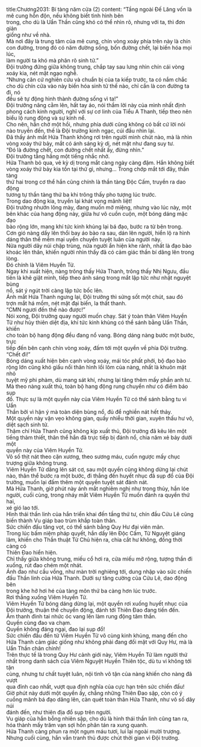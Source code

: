 title:Chương2031: Bí tàng năm cửa (2)
content:
“Tầng ngoài Đế Lăng vốn là mê cung hỗn độn, nếu không biết tình hình bên<br>trong, cho dù là Uẩn Thần cũng khó có thể nhìn rõ, nhưng với ta, thì đơn giản<br>giống như về nhà.<br>Mà nơi đây là trung tâm của mê cung, chín vòng xoáy phía trên này là chín<br>con đường, trong đó có năm đường sống, bốn đường chết, lại biến hóa mọi lúc,<br>làm người ta khó mà phân rõ sinh tử.”<br>Đội trưởng đứng giữa không trung, chắp tay sau lưng nhìn chín cái vòng<br>xoáy kia, nét mặt ngạo nghễ.<br>“Nhưng căn cứ nghiên cứu và chuẩn bị của ta kiếp trước, ta có nắm chắc<br>cho dù chín cửa vào này biến hóa sinh tử thế nào, chỉ cần là con đường ta đi, nó<br>đều sẽ tự động hình thành đường sống vì ta!”<br>Đội trưởng nâng cằm lên, hất tay áo, nói thầm lời này của mình nhất định<br>phong cách kinh người, nghĩ với sự cơ linh của Tiểu A Thanh, tiếp theo nên<br>biểu lộ rung động và sự kính nể.<br>Cho nên, hắn chờ một hồi, nhưng phía dưới cũng không có bất cứ lời nói<br>nào truyền đến, thế là Đội trưởng kinh ngạc, cúi đầu nhìn lại.<br>Đã thấy ánh mắt Hứa Thanh không rơi trên người mình chút nào, mà là nhìn<br>vòng xoáy thứ bảy, mắt có ánh sáng kỳ dị, nét mặt như đang suy tư.<br>“Đó là đường chết, con đường chết nhất ấy, đừng nhìn.”<br>Đội trưởng tằng hắng một tiếng nhắc nhở.<br>Hứa Thanh bỏ qua, vẻ kỳ dị trong mắt càng ngày càng đậm. Hắn không biết<br>vòng xoáy thứ bảy kia tồn tại thứ gì, nhưng... Trong chớp mắt tới đây, thần tàng<br>thứ hai trong cơ thể hắn cũng chính là thần tàng Độc Cấm, truyền ra dao động<br>tương tự thần tàng thứ ba khi trông thấy pho tượng lúc trước.<br>Trong dao động kia, truyền lại khát vọng mãnh liệt!<br>Đội trưởng nhướn lông mày, đang muốn mở miệng, nhưng vào lúc này, một<br>bên khác của hang động này, giữa hư vô cuồn cuộn, một bóng dáng mặc đạo<br>bào rộng lớn, mang khí tức kinh khủng lại bá đạo, bước ra từ bên trong.<br>Cơn gió nàng dấy lên thổi bay áo bào ra sau, dán lên người, hiển lộ ra hình<br>dáng thân thể mềm mại uyển chuyển tuyệt luân của người này.<br>Nửa người dãy núi chập trùng, nửa người ẩn hiện khe rãnh, nhất là đạo bào<br>khoác lên thân, khiến người nhìn thấy đã có cảm giác thần bí dâng lên trong<br>lòng.<br>Đó chính là Viêm Huyền Tử.<br>Ngay khi xuất hiện, nàng trông thấy Hứa Thanh, trông thấy Nhị Ngưu, đầu<br>tiên là khẽ giật mình, tiếp theo ánh sáng trong mắt lập tức như nhật nguyệt bùng<br>nổ, sát ý ngút trời càng lập tức bốc lên.<br>Ánh mắt Hứa Thanh ngưng lại, Đội trưởng thì sửng sốt một chút, sau đó<br>trợn mắt há mồm, nét mặt đại biến, la thất thanh.<br>“CMN ngươi đến thế nào được!”<br>Nói xong, Đội trưởng quay người muốn chạy. Sát ý toàn thân Viêm Huyền<br>Tử như hủy thiên diệt địa, khí tức kinh khủng có thể sánh bằng Uẩn Thần, khiến<br>cho toàn bộ hang động đều đang nổ vang. Bóng dáng nàng bước một bước, trực<br>tiếp đến bên cạnh chín vòng xoáy, đấm tới một quyền về phía Đội trưởng.<br>“Chết đi!”<br>Bóng dáng xuất hiện bên cạnh vòng xoáy, mái tóc phất phới, bộ đạo bào<br>rộng lớn cũng khó giấu nổi thân hình lồi lõm của nàng, nhất là khuôn mặt nhỏ<br>tuyệt mỹ phi phàm, dù mang sát khí, nhưng lại tăng thêm mấy phần anh tư.<br>Mà theo nàng xuất thủ, toàn bộ hang động rung chuyển như có điềm báo sụp<br>đổ. Thực sự là một quyền này của Viêm Huyền Tử có thể sánh bằng tu vi Uẩn<br>Thần bởi vì hận ý mà toàn diện bùng nổ, đủ để nghiền nát hết thảy.<br>Một quyền này vặn vẹo không gian, quấy nhiễu thời gian, xuyên thấu hư vô,<br>diệt sạch sinh tử.<br>Thậm chí Hứa Thanh cũng không kịp xuất thủ, Đội trưởng đã kêu lên một<br>tiếng thảm thiết, thân thể hắn đã trực tiếp bị đánh nổ, chia năm xẻ bảy dưới một<br>quyền này của Viêm Huyền Tử.<br>Vô số thịt nát theo cặn xương, theo sương máu, cuốn ngược mấy chục<br>trượng giữa không trung.<br>Viêm Huyền Tử dâng lên sát cơ, sau một quyền cũng không dừng lại chút<br>nào, thân thể bước ra một bước, đi thẳng đến huyết nhục đã sụp đổ của Đội<br>trưởng, muốn lại đấm thêm một quyền tuyệt sát đánh nát.<br>Mà Hứa Thanh, giờ phút này ánh mắt nghiêm nghị như trọng thủy, hắn lóe<br>người, cuối cùng, trong nháy mắt Viêm Huyền Tử muốn đánh ra quyền thứ hai,<br>xé gió lao tới.<br>Hình thái thần linh của hắn triển khai đến tầng thứ tư, chín đầu Cửu Lê cũng<br>biến thành Vu giáp bao trùm khắp toàn thân.<br>Sức chiến đấu tăng vọt, có thể sánh bằng Quy Hư đại viên mãn.<br>Trong lúc bấm niệm pháp quyết, hắn dấy lên Độc Cấm, Tử Nguyệt giáng<br>lâm, khiến cho Thần thuật Tử Chủ hiện ra, chia cắt hư không, đồng thời càng có<br>Thiên Đao hiển hiện.<br>Chỉ thấy giữa không trung, miếu cổ hơi ra, cửa miếu mở rộng, tượng thần đi<br>xuống, rút đao chém một nhát.<br>Ánh đao như cầu vồng, như màn trời nghiêng tới, dung nhập vào sức chiến<br>đấu Thần linh của Hứa Thanh. Dưới sự tăng cường của Cửu Lê, dao động bên<br>trong khe hở hơi hé của tàng môn thứ ba càng hơn lúc trước.<br>Rơi thẳng xuống Viêm Huyền Tử.<br>Viêm Huyền Tử bóng dáng dừng lại, một quyền rơi xuống huyết nhục của<br>Đội trưởng, thuận thế chuyển động, đánh tới Thiên Đao đang tiến đến.<br>Âm thanh đinh tai nhức óc vang lên làm rung động tâm thần.<br>Quyền cùng đao va chạm.<br>Quyền không đáng ngại, đao lại sụp đổ!<br>Sức chiến đấu đến từ Viêm Huyền Tử vô cùng kinh khủng, mang đến cho<br>Hứa Thanh cảm giác giống như không phải đang đối mặt với Quy Hư, mà là<br>Uẩn Thần chân chính!<br>Trên thực tế là trong Quy Hư cảnh giới này, Viêm Huyền Tử làm người thứ<br>nhất trong danh sách của Viêm Nguyệt Huyền Thiên tộc, dù tu vi không tới tận<br>cùng, nhưng tư chất tuyệt luân, nội tình vô tận của nàng khiến cho nàng đã vượt<br>qua đỉnh cao nhất, vượt qua định nghĩa của cực hạn trên sức chiến đấu!<br>Giờ phút này dưới một quyền ấy, chẳng những Thiên Đao sập, còn có ý<br>cuồng mãnh bá đạo dâng lên, càn quét toàn thân Hứa Thanh, như vô số dãy núi<br>đánh đến, như thiên địa đổ sụp trên người.<br>Vu giáp của hắn bỗng nhiên sập, cho dù là hình thái thần linh cũng tan ra,<br>hóa thành mấy trăm vạn sợi hồn phân tán ra xung quanh.<br>Hứa Thanh càng phun ra một ngụm máu tươi, lui lại ngoài mười trượng.<br>Nhưng cuối cùng, hắn vẫn tranh thủ được chút thời gian vì Đội trưởng.